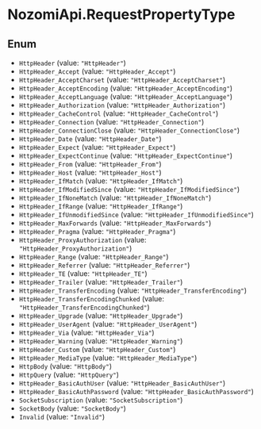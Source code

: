 # NozomiApi.RequestPropertyType

## Enum

* `HttpHeader` (value: `"HttpHeader"`)
* `HttpHeader_Accept` (value: `"HttpHeader_Accept"`)
* `HttpHeader_AcceptCharset` (value: `"HttpHeader_AcceptCharset"`)
* `HttpHeader_AcceptEncoding` (value: `"HttpHeader_AcceptEncoding"`)
* `HttpHeader_AcceptLanguage` (value: `"HttpHeader_AcceptLanguage"`)
* `HttpHeader_Authorization` (value: `"HttpHeader_Authorization"`)
* `HttpHeader_CacheControl` (value: `"HttpHeader_CacheControl"`)
* `HttpHeader_Connection` (value: `"HttpHeader_Connection"`)
* `HttpHeader_ConnectionClose` (value: `"HttpHeader_ConnectionClose"`)
* `HttpHeader_Date` (value: `"HttpHeader_Date"`)
* `HttpHeader_Expect` (value: `"HttpHeader_Expect"`)
* `HttpHeader_ExpectContinue` (value: `"HttpHeader_ExpectContinue"`)
* `HttpHeader_From` (value: `"HttpHeader_From"`)
* `HttpHeader_Host` (value: `"HttpHeader_Host"`)
* `HttpHeader_IfMatch` (value: `"HttpHeader_IfMatch"`)
* `HttpHeader_IfModifiedSince` (value: `"HttpHeader_IfModifiedSince"`)
* `HttpHeader_IfNoneMatch` (value: `"HttpHeader_IfNoneMatch"`)
* `HttpHeader_IfRange` (value: `"HttpHeader_IfRange"`)
* `HttpHeader_IfUnmodifiedSince` (value: `"HttpHeader_IfUnmodifiedSince"`)
* `HttpHeader_MaxForwards` (value: `"HttpHeader_MaxForwards"`)
* `HttpHeader_Pragma` (value: `"HttpHeader_Pragma"`)
* `HttpHeader_ProxyAuthorization` (value: `"HttpHeader_ProxyAuthorization"`)
* `HttpHeader_Range` (value: `"HttpHeader_Range"`)
* `HttpHeader_Referrer` (value: `"HttpHeader_Referrer"`)
* `HttpHeader_TE` (value: `"HttpHeader_TE"`)
* `HttpHeader_Trailer` (value: `"HttpHeader_Trailer"`)
* `HttpHeader_TransferEncoding` (value: `"HttpHeader_TransferEncoding"`)
* `HttpHeader_TransferEncodingChunked` (value: `"HttpHeader_TransferEncodingChunked"`)
* `HttpHeader_Upgrade` (value: `"HttpHeader_Upgrade"`)
* `HttpHeader_UserAgent` (value: `"HttpHeader_UserAgent"`)
* `HttpHeader_Via` (value: `"HttpHeader_Via"`)
* `HttpHeader_Warning` (value: `"HttpHeader_Warning"`)
* `HttpHeader_Custom` (value: `"HttpHeader_Custom"`)
* `HttpHeader_MediaType` (value: `"HttpHeader_MediaType"`)
* `HttpBody` (value: `"HttpBody"`)
* `HttpQuery` (value: `"HttpQuery"`)
* `HttpHeader_BasicAuthUser` (value: `"HttpHeader_BasicAuthUser"`)
* `HttpHeader_BasicAuthPassword` (value: `"HttpHeader_BasicAuthPassword"`)
* `SocketSubscription` (value: `"SocketSubscription"`)
* `SocketBody` (value: `"SocketBody"`)
* `Invalid` (value: `"Invalid"`)
